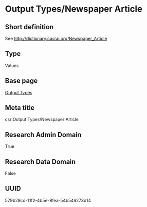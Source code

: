 # Output Types/Newspaper Article
## Short definition
See http://dictionary.casrai.org/Newspaper_Article
## Type
Values
## Base page
[Output Types](https://github.com/EuroCRIS/CASRAI-Dictionairies/blob/main/Objects/Output%20Types.md)
## Meta title
csr:Output Types/Newspaper Article
## Research Admin Domain
True
## Research Data Domain
False
## UUID
579b29cd-11f2-4b5e-8fea-54b546273d14
